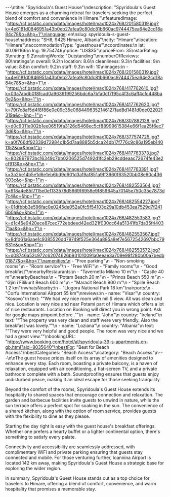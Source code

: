 ---\ntitle: "Spyridoula's Guest House"\ndescription: "Spyridoula's Guest House emerges as a charming retreat for travelers seeking the perfect blend of comfort and convenience in Himare."\nfeaturedImage: "https://cf.bstatic.com/xdata/images/hotel/max1024x768/201580319.jpg?k=4e6181d0846951a43b0eb27afea9c80dc81b660ac9744475ea64e2cd18a84c78&o=&hp=1"\nlanguage: en\nslug: spyridoula-s-guest-house\naddress: "SH8, 9425 Himare, Albania"\ncity: "Himare"\nlocation: "Himare"\naccommodationType: "guesthouse"\ncoordinates:\n  lat: 40.091166\n  lng: 19.754746\nprice: "US$35"\npriceFrom: 35\nstarRating: 3\nrating: 9.2\nratingWords: "Outstanding"\nnumberOfReviews: 80\nratings:\n  overall: 9.2\n  location: 8.6\n  cleanliness: 9.3\n  facilities: 9\n  value: 8.8\n  comfort: 9.2\n  staff: 9.3\n  wifi: 10\nimages:\n  - "https://cf.bstatic.com/xdata/images/hotel/max1024x768/201580319.jpg?k=4e6181d0846951a43b0eb27afea9c80dc81b660ac9744475ea64e2cd18a84c78&o=&hp=1"\n  - "https://cf.bstatic.com/xdata/images/hotel/max1024x768/417762610.jpg?k=03a7abdb018fcad0a9639199256bdc6a7bfa0c17f95c4f3c6aff4cfc448ba0e2&o=&hp=1"\n  - "https://cf.bstatic.com/xdata/images/hotel/max1024x768/417762620.jpg?k=79f7c8af5d4f8f86e0e09c35e0684496352146127fad8d1481d0de022021319a&o=&hp=1"\n  - "https://cf.bstatic.com/xdata/images/hotel/max1024x768/307892128.jpg?k=d0c9011e002b1ee06519fa3126d5468ec5cf88999615384e66f1ea25f6ec73d6&o=&hp=1"\n  - "https://cf.bstatic.com/xdata/images/hotel/max1024x768/377574725.jpg?k=a0f766df92339d72984c1b5d7aa8885b5dca24db17f776c9c86a195eb1401152&o=&hp=1"\n  - "https://cf.bstatic.com/xdata/images/hotel/max1024x768/417763373.jpg?k=802897973bc16349c7bb0206525d7492d1fc2eb29cddeaac72674fe43e2cf913&o=&hp=1"\n  - "https://cf.bstatic.com/xdata/images/hotel/max1024x768/417763391.jpg?k=3a2be14b5e1d6e1eb6bd9d601d3a19af851a9ff3660f63520bb08e60c436003c&o=&hp=1"\n  - "https://cf.bstatic.com/xdata/images/hotel/max1024x768/482553564.jpg?k=918a4e85f7115e0ef133578d5669f6958e9f859645a70145e750c35e7873d7c4&o=&hp=1"\n  - "https://cf.bstatic.com/xdata/images/hotel/max1024x768/482554227.jpg?k=01dfbbb3e596fac0e0245de052a0fc5f54103c29a10db453ea7529d7f2416b0a&o=&hp=1"\n  - "https://cf.bstatic.com/xdata/images/hotel/max1024x768/482553583.jpg?k=d1c45e9420ece87cec772ebdeed42ed321f030cc64a51341fb7da35f440371aa&o=&hp=1"\n  - "https://cf.bstatic.com/xdata/images/hotel/max1024x768/482553567.jpg?k=8dfd61a6aae1c9385526dd79749f525e364a885a8ef7e5672542697bbc79631e&o=&hp=1"\n  - "https://cf.bstatic.com/xdata/images/hotel/max1024x768/482553572.jpg?k=d08746a52c972c62074626b931010091a0eeae3a709e98f280b00a7bedb01877&o=&hp=1"\namenities:\n  - "Free parking"\n  - "Non-smoking rooms"\n  - "Room service"\n  - "Free WiFi"\n  - "Family rooms"\n  - "Good breakfast"\nnearbyRestaurants:\n  - "Tavernetta Milano 10 m"\n  - "Castle 40 m"\nnearbyBeaches:\n  - "Potam Beach 20 m"\n  - "Prinos Beach 550 m"\n  - "Gjiri i Filikurit Beach 600 m"\n  - "Maracit Beach 900 m"\n  - "Spille Beach 1.2 km"\nwhatsNearby:\n  - "Llogora National Park 18 km"\nairports:\n  - "Corfu International Airport 55 km"\nreviews:\n  - name: "Visar"\n    country: "Kosovo"\n    text: "“We had vey nice room with mil $ view. All was clean and nice. Location is very nice and near Potami part of Himara which offers a lot of nice restaurants. Location on Booking will direct you in wrong point. Ask for google maps pinpoint before .”"\n  - name: "John"\n    country: "Ireland"\n    text: "“The property was very clean and staff were very friendly. Also the breakfast was lovely.”"\n  - name: "Loziana"\n    country: "Albania"\n    text: "“They were very helpful and good people. The room was very nice and we had a great view.”"\nbookingURL: "https://www.booking.com/hotel/al/spyridoula-39-s-apartments.en-gb.html?aid=8035640"\nbestFor: "Best for Beach Access"\nbestCategories: "Beach Access"\ncategory: "Beach Access"\n---\n\nThe guest house prides itself on its array of amenities designed to enhance every stay. Each room, boasting a private balcony, is a haven of relaxation, equipped with air conditioning, a flat-screen TV, and a private bathroom complete with a bath. Soundproofing ensures that guests enjoy undisturbed peace, making it an ideal escape for those seeking tranquility.

Beyond the comfort of the rooms, Spyridoula's Guest House extends its hospitality to shared spaces that encourage connection and relaxation. The garden and barbecue facilities invite guests to unwind in nature, while the sun terrace offers a perfect spot for soaking in the sun. The convenience of a shared kitchen, along with the option of room service, provides guests with the flexibility to dine as they please.

Starting the day right is easy with the guest house's breakfast offerings. Whether one prefers a hearty buffet or a lighter continental option, there's something to satisfy every palate.

Connectivity and accessibility are seamlessly addressed, with complimentary WiFi and private parking ensuring that guests stay connected and mobile. For those venturing further, Ioannina Airport is located 142 km away, making Spyridoula's Guest House a strategic base for exploring the wider region.

In summary, Spyridoula's Guest House stands out as a top choice for travelers to Himare, offering a blend of comfort, convenience, and warm hospitality that promises a memorable stay.